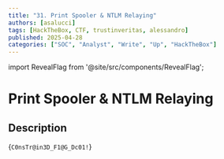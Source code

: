 ```yaml
---
title: "31. Print Spooler & NTLM Relaying"
authors: [asalucci]
tags: [HackTheBox, CTF, trustinveritas, alessandro]
published: 2025-04-28
categories: ["SOC", "Analyst", "Write", "Up", "HackTheBox"]
---
```


import RevealFlag from '@site/src/components/RevealFlag';

# Print Spooler & NTLM Relaying

## Description

<RevealFlag>{`C0nsTr@in3D_F1@G_Dc01!`}</RevealFlag>